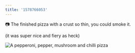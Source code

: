 ```yaml
---
title: '1578766053'
---
```

📷 The finished pizza with a crust so thin, you could smoke it.

(it was super nice and fiery as heck) 
 
![A pepperoni, pepper, mushroom and chilli pizza](https://hankchizljaw.imgix.net/54D59BA4-A44D-4629-BF42-EEBB45D794E9.jpeg?auto=format&q=60)